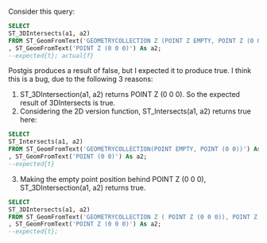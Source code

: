 Consider this query:
```sql
SELECT
ST_3DIntersects(a1, a2)
FROM ST_GeomFromText('GEOMETRYCOLLECTION Z (POINT Z EMPTY, POINT Z (0 0 0))') As a1
, ST_GeomFromText('POINT Z (0 0 0)') As a2;
--expected{t}; actual{f}
```
Postgis produces a result of false, but I expected it to produce true. I think this is a bug, due to the following 3 reasons:

1. ST_3DIntersection(a1, a2) returns POINT Z (0 0 0). So the expected result of 3DIntersects is true.
2. Considering the 2D version function, ST_Intersects(a1, a2) returns true here:
```sql
SELECT
ST_Intersects(a1, a2)
FROM ST_GeomFromText('GEOMETRYCOLLECTION(POINT EMPTY, POINT (0 0))') As a1
, ST_GeomFromText('POINT (0 0)') As a2;
--expected{t}
```
3. Making the empty point position behind POINT Z (0 0 0), ST_3DIntersection(a1, a2) returns true.
```sql
SELECT
ST_3DIntersects(a1, a2)
FROM ST_GeomFromText('GEOMETRYCOLLECTION Z ( POINT Z (0 0 0)), POINT Z EMPTY') As a1
, ST_GeomFromText('POINT Z (0 0 0)') As a2;
--expected{t};
```